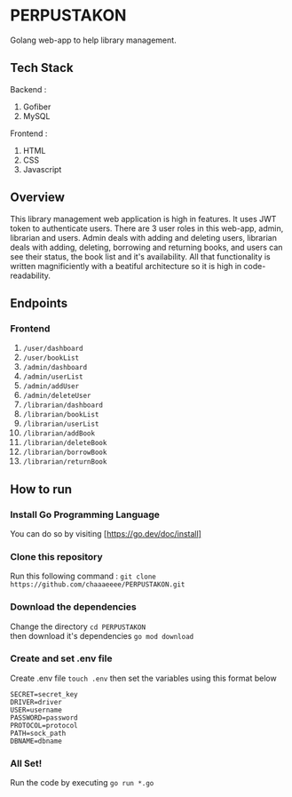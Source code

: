 # PERPUSTAKON

Golang web-app to help library management.

## Tech Stack

Backend :

1. Gofiber
2. MySQL

Frontend :

1. HTML
2. CSS
3. Javascript

## Overview

This library management web application is high in features. It uses JWT token to authenticate users. There are 3 user roles in this web-app, admin, librarian and users. Admin deals with adding and deleting users, librarian deals with adding, deleting, borrowing and returning books, and users can see their status, the book list and it's availability. All that functionality is written magnificiently with a beatiful architecture so it is high in code-readability.

## Endpoints

### Frontend

1. `/user/dashboard`
2. `/user/bookList`
3. `/admin/dashboard`
4. `/admin/userList`
5. `/admin/addUser`
6. `/admin/deleteUser`
7. `/librarian/dashboard`
8. `/librarian/bookList`
9. `/librarian/userList`
10. `/librarian/addBook`
11. `/librarian/deleteBook`
12. `/librarian/borrowBook`
13. `/librarian/returnBook`

## How to run

### Install Go Programming Language

You can do so by visiting [https://go.dev/doc/install]

### Clone this repository

Run this following command : `git clone https://github.com/chaaaeeee/PERPUSTAKON.git`

### Download the dependencies

Change the directory `cd PERPUSTAKON`  
then download it's dependencies `go mod download`

### Create and set .env file

Create .env file `touch .env` then set the variables using this format below

```
SECRET=secret_key
DRIVER=driver
USER=username
PASSWORD=password
PROTOCOL=protocol
PATH=sock_path
DBNAME=dbname
```

### All Set!

Run the code by executing
`go run *.go`
